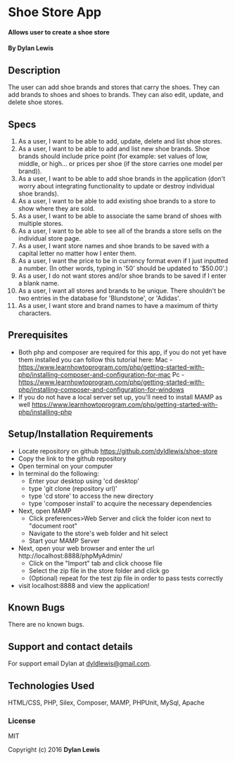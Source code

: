 # Shoe Store App

#### Allows user to create a shoe store

#### By Dylan Lewis

## Description

The user can add shoe brands and stores that carry the shoes. They can add brands to shoes and shoes to brands. They can also edit, update, and delete shoe stores.

## Specs
1. As a user, I want to be able to add, update, delete and list shoe stores.
2. As a user, I want to be able to add and list new shoe brands. Shoe brands should include price point (for example: set values of low, middle, or high... or prices per shoe (if the store carries one model per brand)).
3. As a user, I want to be able to add shoe brands in the application (don't worry about integrating functionality to update or destroy individual shoe brands).
4. As a user, I want to be able to add existing shoe brands to a store to show where they are sold.
5. As a user, I want to be able to associate the same brand of shoes with multiple stores.
6. As a user, I want to be able to see all of the brands a store sells on the individual store page.
7. As a user, I want store names and shoe brands to be saved with a capital letter no matter how I enter them.
8. As a user, I want the price to be in currency format even if I just inputted a number. (In other words, typing in '50' should be updated to '$50.00'.)
9. As a user, I do not want stores and/or shoe brands to be saved if I enter a blank name.
10. As a user, I want all stores and brands to be unique. There shouldn't be two entries in the database for 'Blundstone', or 'Adidas'.
11. As a user, I want store and brand names to have a maximum of thirty characters.

## Prerequisites
* Both php and composer are required for this app, if you do not yet have them installed you can follow this tutorial here:
Mac - https://www.learnhowtoprogram.com/php/getting-started-with-php/installing-composer-and-configuration-for-mac
Pc - https://www.learnhowtoprogram.com/php/getting-started-with-php/installing-composer-and-configuration-for-windows
* If you do not have a local server set up, you'll need to install MAMP as well https://www.learnhowtoprogram.com/php/getting-started-with-php/installing-php

## Setup/Installation Requirements


* Locate repository on github https://github.com/dyldlewis/shoe-store
* Copy the link to the github repository
* Open terminal on your computer
* In terminal do the following:
  * Enter your desktop using 'cd desktop'
  * type 'git clone (repository url)'
  * type 'cd store' to access the new directory
  * type 'composer install' to acquire the necessary dependencies
* Next, open MAMP
  * Click preferences>Web Server and click the folder icon next to "document root"
  * Navigate to the store's web folder and hit select
  * Start your MAMP Server
* Next, open your web browser and enter the url http://localhost:8888/phpMyAdmin/
  * Click on the "Import" tab and click choose file
  * Select the zip file in the store folder and click go
  * (Optional) repeat for the test zip file in order to pass tests correctly
* visit localhost:8888 and view the application!


## Known Bugs

There are no known bugs.

## Support and contact details

For support email Dylan at dyldlewis@gmail.com.

## Technologies Used

HTML/CSS, PHP, Silex, Composer, MAMP, PHPUnit, MySql, Apache

### License

MIT

Copyright (c) 2016 **Dylan Lewis**
